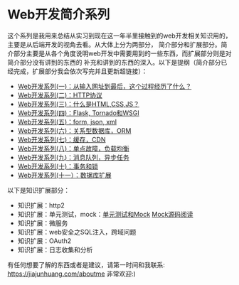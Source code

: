 # Web开发简介系列

这个系列是我用来总结从实习到现在这一年半里接触到的web开发相关知识用的，主要是从后端开发的视角去看。从大体上分为两部分，
简介部分和扩展部分。简介部分主要是从各个角度说明web开发中需要用到的一些东西，而扩展部分则是对简介部分没有讲到的东西的
补充和讲到的东西的深入。以下是提纲（简介部分已经完成，扩展部分我会依次写完并且更新超链接）：

- [Web开发系列(一)：从输入网址到最后，这个过程经历了什么？](https://jiajunhuang.com/articles/2017_10_13-web_dev_part1.md.html)
- [Web开发系列(二)：HTTP协议](https://jiajunhuang.com/articles/2017_10_14-web_dev_part2.md.html)
- [Web开发系列(三)：什么是HTML,CSS,JS？](https://jiajunhuang.com/articles/2017_10_15-web_dev_part3.md.html)
- [Web开发系列(四)：Flask, Tornado和WSGI](https://jiajunhuang.com/articles/2017_10_16-web_dev_part4.md.html)
- [Web开发系列(五)：form, json, xml](https://jiajunhuang.com/articles/2017_10_17-web_dev_part5.md.html)
- [Web开发系列(六)：关系型数据库，ORM](https://jiajunhuang.com/articles/2017_10_18-web_dev_part6.md.html)
- [Web开发系列(七)：缓存，CDN](https://jiajunhuang.com/articles/2017_10_18-web_dev_part7.md.html)
- [Web开发系列(八)：单点故障，负载均衡](https://jiajunhuang.com/articles/2017_10_18-web_dev_part8.md.html)
- [Web开发系列(九)：消息队列，异步任务](https://jiajunhuang.com/articles/2017_10_19-web_dev_part9.md.html)
- [Web开发系列(十)：事务和锁](https://jiajunhuang.com/articles/2017_10_19-web_dev_part10.md.html)
- [Web开发系列(十一）：数据库扩展](https://jiajunhuang.com/articles/2017_10_19-web_dev_part11.md.html)

以下是知识扩展部分：

- 知识扩展：http2
- 知识扩展：单元测试，mock：[单元测试和Mock](https://jiajunhuang.com/articles/2016_12_07-python_unittest.md.html) [Mock源码阅读](https://jiajunhuang.com/articles/2016_12_22-mock_source_code.md.html)
- 知识扩展：微服务
- 知识扩展：web安全之SQL注入，跨域问题
- 知识扩展：OAuth2
- 知识扩展：日志收集和分析

有任何想要了解的东西或者是建议，请第一时间和我联系: https://jiajunhuang.com/aboutme 非常欢迎:)
